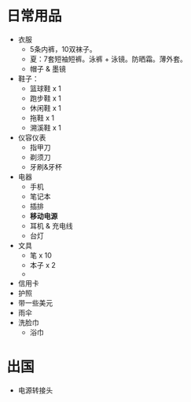 # 日常用品
- 衣服
	- 5条内裤，10双袜子。
	- 夏：7套短袖短裤。泳裤 + 泳镜。防晒霜。薄外套。
	- 帽子 & 墨镜
- 鞋子：
	- 篮球鞋 x 1
	- 跑步鞋 x 1
	- 休闲鞋 x 1 
	- 拖鞋 x 1
	- 溯溪鞋 x 1
- 仪容仪表
	- 指甲刀
	- 剃须刀
	- 牙刷&牙杯
- 电器
	- 手机
	- 笔记本
	- 插排
	- **移动电源**
	- 耳机 & 充电线
	- 台灯
- 文具
	- 笔 x 10
	- 本子 x 2
	- 
- 信用卡
- 护照
- 带一些美元
- 雨伞
- 洗脸巾
	- 浴巾
# 出国
- 电源转接头